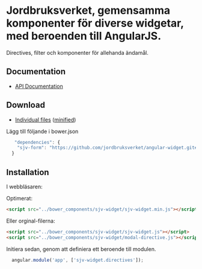 # Jordbruksverket, gemensamma komponenter för diverse widgetar, med beroenden till AngularJS.

Directives, filter och komponenter för allehanda ändamål.

## Documentation

* [API Documentation](https://utv.sjv.se/xwiki/bin/view/ProCAP/angular-widget)

## Download

* [Individual files](https://github.com/jordbruksverket/angular-widget) ([minified](https://raw.githubusercontent.com/jordbruksverket/angular-widget/master/dist/sjv-ng-widget.min.js))<br>

  
Lägg till följande i bower.json
```js
   "dependencies": {
    "sjv-form": "https://github.com/jordbruksverket/angular-widget.git#0.0.7"
  }
```


## Installation

I webbläsaren:

Optimerat:
```html
<script src="../bower_components/sjv-widget/sjv-widget.min.js"></script>
```

Eller orginal-filerna:
```html
<script src="../bower_components/sjv-widget/sjv-widget.js"></script>
<script src="../bower_components/sjv-widget/modal-directive.js"></script>

```

Initiera sedan, genom att definiera ett beroende till modulen.
```js
  angular.module('app', ['sjv-widget.directives']);
```

  